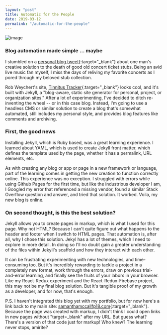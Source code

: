 ```yaml
---
layout: "post"
title: Automatic for the People
date: 2019-03-12
permalink: "/automatic-for-the-people"
---
```


![image](https://www.samanthamccallfp18.com/assets/images/jekyl_blog_1.jpg)

### Blog automation made simple ... maybe

I stumbled on a [personal blog tweet](https://v6.robweychert.com/blog/2019/02/introducing-tinnitus-tracker){:target="_blank"} about one man's creative solution to the death of good old concert ticket stubs. Being an avid live music fan myself, I miss the days of reliving my favorite concerts as I pored through my beloved stub collection. 

Rob Weychert's site, [Tinnitus Tracker](https://tinnitus.robweychert.com){:target="_blank"} looks cool, and it's built with Jekyll, a "blog-aware, static site generator for personal, project, or organization sites." After a lot of experimenting, I've decided to ditch re-inventing the wheel -- or in this case blog. Instead, I'm going to use a headless CMS or similar solution to create a blog that's somewhat automated, still includes my personal style, and provides blog features like comments and archiving. 

### First, the good news

Installing Jekyll, which is Ruby based, was a great learning experience. I learned about YAML, which is used to create Jekyll front matter, which defines the template used by the page, whether it has a permalink, URL elements, etc. 

As with creating any blog or app or page in a new framework or language, part of the learning comes in getting the new creation to function correctly online. This experience was no exception. I struggled with errors while using Github Pages for the first time, but like the industrious developer I am, I Googled my error that referenced a missing vendor, found a similar Stack Overflow question and answer, and tried that solution. It worked. Voila, my new blog is online. 

### On second thought, is this the best solution?

Jekyll allows you to create pages in markup, which is what I used for this page. Why not HTML? Because I can't quite figure out what happens to the header and footer when I switch to HTML pages. That automation is, after all, why I chose this solution. Jekyl has a lot of themes, which I need to explore in more detail. In doing so I'll no doubt gain a greater understanding of the files within Jekyll's scaffold and how they interact with each other. 

It can be frustrating experimenting with new technologies, and time-consuming too. But it's incredibly rewarding to tackle a project in a completely new format, work through the errors, draw on previous trial-and-error learning, and finally see the fruits of your labors in your browser. Like my React-Redux experiment and the React-Redux-Firebase project, this may not be my final blog solution. But it's tangible proof of my growth as a developer, and for now, that's enough. 

P.S. I haven't integrated this blog yet with my portfolio, but for now here's a link back to my main site: [samanthamccallfp18.com](https://www.samanthamccallfp18.com){:target="_blank"}. Because the page was created with markup, I didn't think I could open links in new pages without "target=_blank" after my URL. But guess what? There's a version of that code just for markup! Who knew? The learning never stops, amirite? 